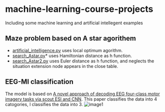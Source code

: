 # machine-learning-course-projects
Including some machine learning and artificial intellegent examples 
## Maze problem based on A star agorithem
* [artificial_intelligence.py](https://github.com/siyi-wind/machine-learning-course-projects/blob/master/maze_search_A_star/artificial_intelligence%3B.py) uses local optimum agorithm.
* [search_Astar.py](https://github.com/siyi-wind/machine-learning-course-projects/blob/master/maze_search_A_star/search_Astar.py)* [](https://github.com/siyi-wind/machine-learning-course-projects/blob/master/maze_search_A_star/search_Astar.py) uses Hamiltonian distance as h function.
* [search_Astar2.py](https://github.com/siyi-wind/machine-learning-course-projects/blob/master/maze_search_A_star/search_Astar2.py) uses Euler distance as h function, and neglects the situation extension node appears in the close table. 

## EEG-MI classification
The model is based on [A novel approach of decoding EEG four-class motor imagery tasks via scout ESI and CNN](https://iopscience.iop.org/article/10.1088/1741-2552/ab4af6/meta). This paper classifies the data into 4 catogories, I classifies the data into 3.
![image1](https://github.com/siyi-wind/machine-learning-course-projects/blob/master/EEG-MI%20classification/Image/1.png)
